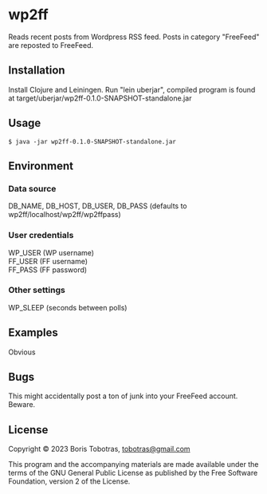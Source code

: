 # wp2ff

Reads recent posts from Wordpress RSS feed. Posts in category "FreeFeed" are reposted to FreeFeed.

## Installation

Install Clojure and Leiningen. Run "lein uberjar", compiled program is found at
target/uberjar/wp2ff-0.1.0-SNAPSHOT-standalone.jar

## Usage

    $ java -jar wp2ff-0.1.0-SNAPSHOT-standalone.jar

## Environment

### Data source

DB_NAME, DB_HOST, DB_USER, DB_PASS (defaults to wp2ff/localhost/wp2ff/wp2ffpass)

### User credentials

WP_USER (WP username)  
FF_USER (FF username)  
FF_PASS (FF password)  

### Other settings

WP_SLEEP (seconds between polls)

## Examples

Obvious

## Bugs

This might accidentally post a ton of junk into your FreeFeed account. Beware.

## License

Copyright © 2023 Boris Tobotras, tobotras@gmail.com

This program and the accompanying materials are made available under the
terms of the GNU General Public License as published by
the Free Software Foundation, version 2 of the License.
